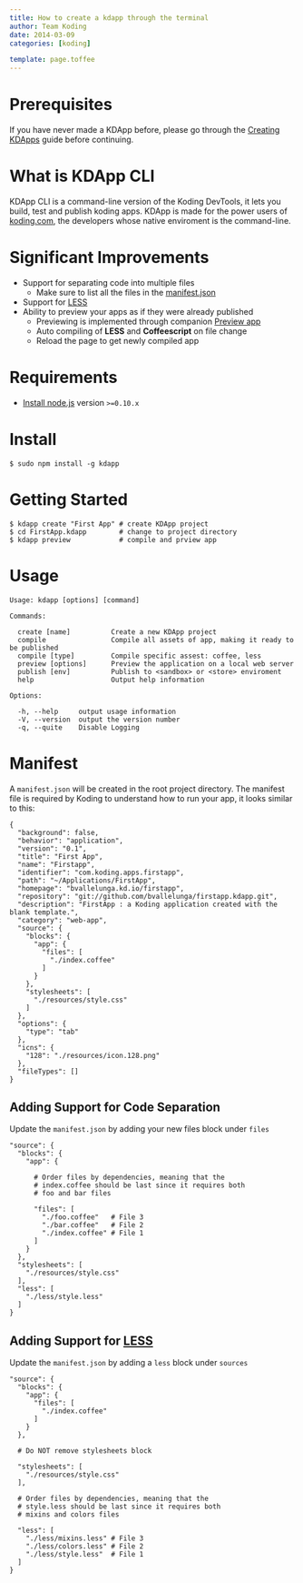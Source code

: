 ```yaml
---
title: How to create a kdapp through the terminal
author: Team Koding
date: 2014-03-09
categories: [koding]

template: page.toffee
---
```


# Prerequisites

If you have never made a KDApp before, please go through the [Creating KDApps](http://learn.koding.com/guides/creating-kdapps/) guide before continuing.

# What is KDApp CLI
KDApp CLI is a command-line version of the Koding DevTools, it lets you build, test and publish koding apps. 
KDApp is made for the power users of [koding.com](http://koding.com), the developers whose native enviroment is the command-line.


# Significant Improvements

- Support for separating code into multiple files
  - Make sure to list all the files in the [manifest.json](#adding-support-for-code-separation)
- Support for [LESS](#adding-support-for-less)
- Ability to preview your apps as if they were already published
  - Previewing is implemented through companion [Preview app](https://koding.com/Apps/bvallelunga/Preview)  
  - Auto compiling of **LESS** and **Coffeescript** on file change
  - Reload the page to get newly compiled app

# Requirements

- [Install node.js](http://nodejs.org/) version `>=0.10.x`

# Install

```
$ sudo npm install -g kdapp
```

# Getting Started

```
$ kdapp create "First App" # create KDApp project
$ cd FirstApp.kdapp        # change to project directory
$ kdapp preview            # compile and prview app
```

# Usage

```
Usage: kdapp [options] [command]

Commands:

  create [name]          Create a new KDApp project
  compile                Compile all assets of app, making it ready to be published
  compile [type]         Compile specific assest: coffee, less
  preview [options]      Preview the application on a local web server
  publish [env]          Publish to <sandbox> or <store> enviroment
  help                   Output help information

Options:

  -h, --help     output usage information
  -V, --version  output the version number
  -q, --quite    Disable Logging
```

# Manifest

A `manifest.json` will be created in the root project directory. The manifest file is required by Koding to understand how to run your app, it looks similar to this:

```
{
  "background": false,
  "behavior": "application",
  "version": "0.1",
  "title": "First App",
  "name": "Firstapp",
  "identifier": "com.koding.apps.firstapp",
  "path": "~/Applications/FirstApp",
  "homepage": "bvallelunga.kd.io/firstapp",
  "repository": "git://github.com/bvallelunga/firstapp.kdapp.git",
  "description": "FirstApp : a Koding application created with the blank template.",
  "category": "web-app",
  "source": {
    "blocks": {
      "app": {
        "files": [
          "./index.coffee"
        ]
      }
    },
    "stylesheets": [
      "./resources/style.css"
    ]
  },
  "options": {
    "type": "tab"
  },
  "icns": {
    "128": "./resources/icon.128.png"
  },
  "fileTypes": []
}
```

## Adding Support for Code Separation

Update the `manifest.json` by adding your new files block under `files`

```
"source": {
  "blocks": {
    "app": {
    
      # Order files by dependencies, meaning that the 
      # index.coffee should be last since it requires both 
      # foo and bar files
      
      "files": [
        "./foo.coffee"   # File 3
        "./bar.coffee"   # File 2
        "./index.coffee" # File 1 
      ]
    }
  },
  "stylesheets": [
    "./resources/style.css"
  ],
  "less": [
    "./less/style.less"
  ]
}
```


## Adding Support for [LESS](https://github.com/less/less.js)

Update the `manifest.json` by adding a `less` block under `sources`

```
"source": {
  "blocks": {
    "app": {
      "files": [
        "./index.coffee"
      ]
    }
  },
  
  # Do NOT remove stylesheets block
  
  "stylesheets": [
    "./resources/style.css"
  ],
  
  # Order files by dependencies, meaning that the 
  # style.less should be last since it requires both 
  # mixins and colors files 
  
  "less": [
    "./less/mixins.less" # File 3
    "./less/colors.less" # File 2
    "./less/style.less"  # File 1
  ]
}
```
